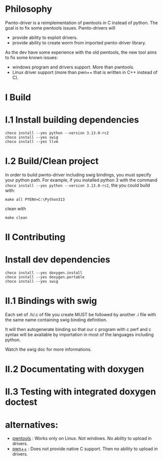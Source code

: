 # Philosophy

Pwnto-driver is a reimplementation of pwntools in C instead of python. The goal is to fix some pwntools issues. Pwnto-drivers will
 - provide ability to exploit drivers.
 - provide ability to create worm from imported pwnto-driver library.
 
As the dev have some experience with the old pwntools, the new tool aims to fix some known issues:
 - windows program and drivers support. More than pwntools.
 - Linux driver support (more than pwn++ that is written in C++ instead of C).
 
# I Build

# I.1 Install building dependencies

```
choco install --yes python --version 3.13.0-rc2
choco install --yes swig
choco install --yes llvm
```

# I.2 Build/Clean project

In order to build pwnto-driver including swig bindings, you must specify your python path. For example, if you installed python 3 with the command `choco install --yes python --version 3.13.0-rc2`, the you could build with:

```shell
make all PYENV=C:\Python313
```
clean with

```shell
make clean
```

# II Contributing

# Install dev dependencies

```shell
choco install --yes doxygen.install
choco install --yes doxygen.portable
choco install --yes swig
```

# II.1 Bindings with swig

Each set of .h/.c of file you create MUST be followed by another .i file with the same name containing swig binding definition.

It will then autogenerate binding so that our c program with c perf and c syntax will be available by importation in most of the languages including python.

Watch the swig doc for more informations.

# II.2 Documentating with doxygen

# II.3 Testing with integrated doxygen doctest

# alternatives:

 - [pwntools](https://github.com/Gallopsled/pwntools) : Works only on Linux. Not windows. No ability to upload in drivers.
 - [pwn++](https://github.com/hugsy/pwn--) : Does not provide native C support. Then no ability to upload in drivers. 